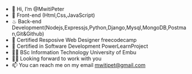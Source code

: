 - 👋  Hi, I’m @MwitiPeter
- 👀  Front-end (Html,Css,JavaScript)
- ♨ Back-end Development(Nodejs,Expressjs,Python,Django,Mysql,MongoDB,Postman,Git&Github)
- 🌱  Certified Resposive Web Designer freecodecamp 
- 💞️  Certified in Software Development PowerLearnProject
- 🕵🏿  BSc Information  Technology University of Embu
- 👨‍💻  Looking forward to work with you
- 📫  You can reach me on my email mwitipet@gmail.com 

<!---
MwitiPeter/MwitiPeter is a ✨ special ✨ repository because its `README.md` (this file) appears on your GitHub profile.
You can click the Preview link to take a look at your changes.
--->
